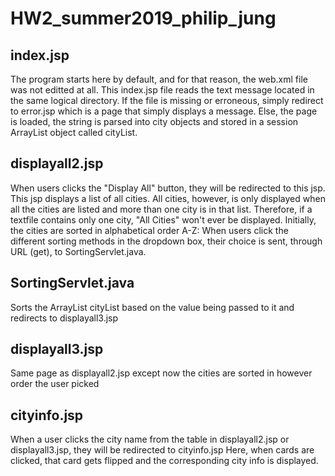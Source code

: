 # HW2_summer2019_philip_jung

## index.jsp
The program starts here by default, and for that reason, the web.xml file was not editted at all.
This index.jsp file reads the text message located in the same logical directory.
  If the file is missing or erroneous, simply redirect to error.jsp which is a page that simply displays a message. 
  Else, the page is loaded, the string is parsed into city objects and stored in a session ArrayList<City> object called cityList.

## displayall2.jsp
When users clicks the "Display All" button, they will be redirected to this jsp. This jsp displays a list of all cities.
All cities, however, is only displayed when all the cities are listed and more than one city is in that list. Therefore,
if a textfile contains only one city, "All Cities" won't ever be displayed. 
Initially, the cities are sorted in alphabetical order A-Z:
When users click the different sorting methods
in the dropdown box, their choice is sent, through URL (get), to SortingServlet.java.

## SortingServlet.java
Sorts the ArrayList<City> cityList based on the value being passed to it and redirects to displayall3.jsp

## displayall3.jsp
Same page as displayall2.jsp except now the cities are sorted in however order the user picked

## cityinfo.jsp
When a user clicks the city name from the table in displayall2.jsp or displayall3.jsp, they will be redirected to cityinfo.jsp
Here, when cards are clicked, that card gets flipped and the corresponding city info is displayed.

